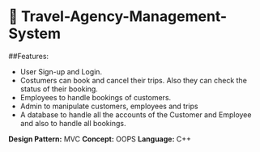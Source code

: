 # 🚀                                Travel-Agency-Management-System
##Features:
- User Sign-up and Login.
- Costumers can book and cancel their trips. Also they can check
the status of their booking.
- Employees to handle bookings of customers.
- Admin to manipulate customers, employees and trips
- A database to handle all the accounts of the Customer and
Employee and also to handle all bookings.

**Design Pattern:** MVC
**Concept:** OOPS
**Language:** C++

